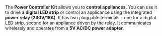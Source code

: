 The **Power Controller Kit** allows you to **control appliances**. You can use it to drive a **digital LED strip** or control an applicance using the integrated **power relay (230V/16A)**. It has two pluggable terminals - one for a digital LED strip, second for an appliance driven by the relay. It communicates wirelessly and operates from a **5V AC/DC power adapter**.

